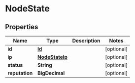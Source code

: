 

# NodeState

## Properties

Name | Type | Description | Notes
------------ | ------------- | ------------- | -------------
**id** | [**Id**](Id.md) |  |  [optional]
**ip** | [**NodeStateIp**](NodeStateIp.md) |  |  [optional]
**status** | **String** |  |  [optional]
**reputation** | **BigDecimal** |  |  [optional]



